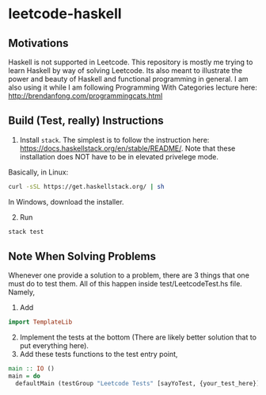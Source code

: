 # leetcode-haskell

## Motivations

Haskell is not supported in Leetcode.
This repository is mostly me trying to learn Haskell by way of solving Leetcode.
Its also meant to illustrate the power and beauty of Haskell and functional programming in general.
I am also using it while I am following Programming With Categories lecture here: http://brendanfong.com/programmingcats.html

## Build (Test, really) Instructions

1. Install `stack`.
The simplest is to follow the instruction here: https://docs.haskellstack.org/en/stable/README/.
Note that these installation does NOT have to be in elevated privelege mode.

Basically, in Linux:

```bash
curl -sSL https://get.haskellstack.org/ | sh
```

In Windows, download the installer.

2. Run 

```bash
stack test
```

## Note When Solving Problems

Whenever one provide a solution to a problem, there are 3 things that one must do to test them.
All of this happen inside test/LeetcodeTest.hs file.
Namely,

1.  Add

```haskell
import TemplateLib
```

2.  Implement the tests at the bottom (There are likely better solution that to put everything here).
3.  Add these tests functions to the test entry point,

```haskell
main :: IO ()
main = do
  defaultMain (testGroup "Leetcode Tests" [sayYoTest, {your_test_here}])
```
